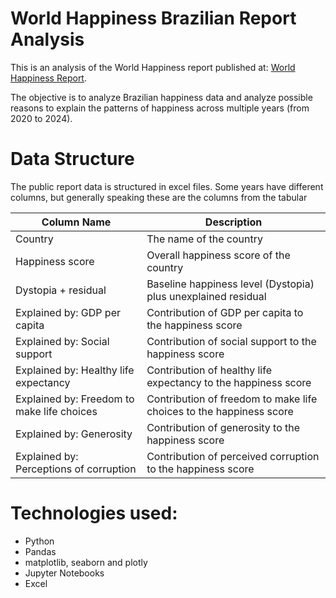 # World Happiness Brazilian Report Analysis

This is an analysis of the World Happiness report published at: [World Happiness Report](https://www.worldhappiness.report/).

The objective is to analyze Brazilian happiness data and analyze possible reasons to explain the patterns of happiness across multiple years (from 2020 to 2024).

# Data Structure

The public report data is structured in excel files. Some years have different columns, but generally speaking these are the columns from the tabular

| Column Name                                | Description                                                                                  |
|--------------------------------------------|----------------------------------------------------------------------------------------------|
| Country                                    | The name of the country                                                                      |
| Happiness score                            | Overall happiness score of the country                                                       |
| Dystopia + residual                        | Baseline happiness level (Dystopia) plus unexplained residual                                |
| Explained by: GDP per capita               | Contribution of GDP per capita to the happiness score                                        |
| Explained by: Social support               | Contribution of social support to the happiness score                                        |
| Explained by: Healthy life expectancy      | Contribution of healthy life expectancy to the happiness score                               |
| Explained by: Freedom to make life choices | Contribution of freedom to make life choices to the happiness score                          |
| Explained by: Generosity                   | Contribution of generosity to the happiness score                                            |
| Explained by: Perceptions of corruption    | Contribution of perceived corruption to the happiness score                                  |

# Technologies used:

- Python
- Pandas
- matplotlib, seaborn and plotly
- Jupyter Notebooks
- Excel